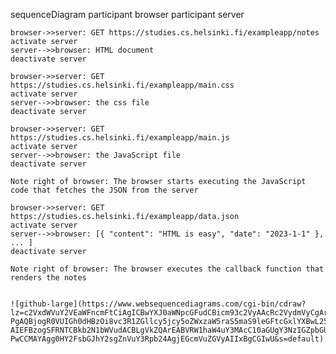 sequenceDiagram
    participant browser
    participant server

    browser->>server: GET https://studies.cs.helsinki.fi/exampleapp/notes
    activate server
    server-->>browser: HTML document
    deactivate server

    browser->>server: GET https://studies.cs.helsinki.fi/exampleapp/main.css
    activate server
    server-->>browser: the css file
    deactivate server

    browser->>server: GET https://studies.cs.helsinki.fi/exampleapp/main.js
    activate server
    server-->>browser: the JavaScript file
    deactivate server

    Note right of browser: The browser starts executing the JavaScript code that fetches the JSON from the server

    browser->>server: GET https://studies.cs.helsinki.fi/exampleapp/data.json
    activate server
    server-->>browser: [{ "content": "HTML is easy", "date": "2023-1-1" }, ... ]
    deactivate server

    Note right of browser: The browser executes the callback function that renders the notes


    ![github-large](https://www.websequencediagrams.com/cgi-bin/cdraw?lz=c2VxdWVuY2VEaWFncmFtCiAgICBwYXJ0aWNpcGFudCBicm93c2VyAAcRc2VydmVyCgArBQAdBy0-PgAQBjogR0VUIGh0dHBzOi8vc3R1ZGllcy5jcy5oZWxzaW5raS5maS9leGFtcGxlYXBwL25vdGVzAHUFYWN0aXZhdGUAVwggICAAYwctLT4-AIEFBzogSFRNTCBkb2N1bWVudACBLgVkZQArEABVRW1haW4uY3MAcC10aGUgY3NzIGZpbGUAO2FqAGoxSmF2YVNjcmlwdACBASFOb3RlIHJpZ2h0IG9mAIQCCDogVGhlAIQPCCBzdGFydHMgZXhlY3V0aW5nAFMQY29kZSB0aGF0IGZldGNoZXMAfgZTT04gZnJvbQCCKAUAg39MZGF0YS5qc29uAIQjLFt7ICJjb250ZW50IjogIgCEWQVpcyBlYXN5IiwgImRhdGUiOiAiMjAyMy0xLTEiIH0sIC4uLiBdAIF-PwCCMAYAgg0HY2FsbGJhY2sgZnVuY3Rpb24AgjEGcmVuZGVyAIIxBgCGIwU&s=default)
